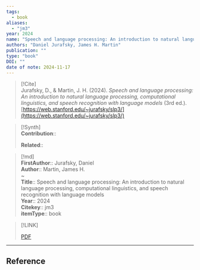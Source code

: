 ```yaml
---
tags:
  - book
aliases:
  - "jm3"
year: 2024 
name: "Speech and language processing: An introduction to natural language processing, computational linguistics, and speech recognition with language models"
authors: "Daniel Jurafsky, James H. Martin"
publication: ""
type: "book"
DOI: ""
date of note: 2024-11-17 
---
```


> [!Cite]  
> Jurafsky, D., & Martin, J. H. (2024). _Speech and language processing: An introduction to natural language processing, computational linguistics, and speech recognition with language models_ (3rd ed.). [https://web.stanford.edu/~jurafsky/slp3/](https://web.stanford.edu/~jurafsky/slp3/)

>[!Synth]  
>**Contribution**::  
>  
>**Related**::   
>  
  
>[!md]  
> **FirstAuthor**:: Jurafsky, Daniel  
> **Author**:: Martin, James H.  
~  
> **Title**:: Speech and language processing: An introduction to natural language processing, computational linguistics, and speech recognition with language models  
> **Year**:: 2024  
> **Citekey**:: jm3  
> **itemType**:: book  

> [!LINK]  
> 
> [PDF](file:///Users/tianpeilukexie/Zotero/storage/4UN4EJV9/Jurafsky%20and%20Martin%20-%202024%20-%20Speech%20and%20language%20processing%20An%20introduction%20to%20natural%20language%20processing,%20computational%20lingui.pdf) 

-----
## Reference
  

